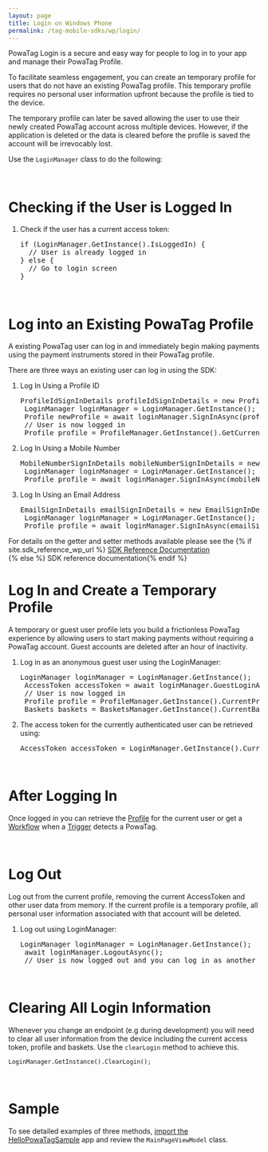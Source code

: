 ```yaml
---
layout: page
title: Login on Windows Phone
permalink: /tag-mobile-sdks/wp/login/
---
```


PowaTag Login is a secure and easy way for people to log in to your app and manage their PowaTag Profile.

To facilitate seamless engagement, you can create an temporary profile for users that do not have an existing PowaTag profile. This temporary profile requires no personal user information upfront because the profile is tied to the device. 

The temporary profile can later be saved allowing the user to use their newly created PowaTag account across multiple devices. However, if the application is deleted or the data is cleared before the profile is saved the account will be irrevocably lost.

Use the <code>LoginManager</code> class to do the following:

<br />

# Checking if the User is Logged In

1. Check if the user has a current access token:

    <pre>if (LoginManager.GetInstance().IsLoggedIn) {
     // User is already logged in
   } else {
     // Go to login screen
   }</pre>

<br />

# Log into an Existing PowaTag Profile

A existing PowaTag user can log in and immediately begin making payments using the payment instruments stored in their PowaTag profile.

There are three ways an existing user can log in using the SDK: 

1. Log In Using a Profile ID
	
	<pre>ProfileIdSignInDetails profileIdSignInDetails = new ProfileIdSignInDetails(signInDiag.ProfileId, signInDiag.Password);
	LoginManager loginManager = LoginManager.GetInstance();
	Profile newProfile = await loginManager.SignInAsync(profileIdSignInDetails);
	// User is now logged in
	Profile profile = ProfileManager.GetInstance().GetCurrentProfile();</pre>


2. Log In Using a Mobile Number

	<pre>MobileNumberSignInDetails mobileNumberSignInDetails = new MobileNumberSignInDetails(signInDiag.MobileNumber, signInDiag.Password);
	LoginManager loginManager = LoginManager.GetInstance();
	Profile profile = await loginManager.SignInAsync(mobileNumberSignInDetails);</pre>

	
3. Log In Using an Email Address

	<pre>EmailSignInDetails emailSignInDetails = new EmailSignInDetails(signInDiag.Email, signInDiag.Password);
	LoginManager loginManager = LoginManager.GetInstance();
	Profile profile = await loginManager.SignInAsync(emailSignInDetails);</pre>

	
For details on the getter and setter methods available please see the {% if site.sdk_reference_wp_url  %} <a href="{{site.sdk_reference_wp_url}}" target="_blank">SDK Reference Documentation</a><br /> {% else %} SDK reference documentation{% endif %} 
<br/>	



# Log In and Create a Temporary Profile

A temporary or guest user profile lets you build a frictionless PowaTag experience by allowing users to start making payments without requiring a PowaTag account. Guest accounts are deleted after an hour of inactivity.

1. Log in as an anonymous guest user using the LoginManager:

	<pre>LoginManager loginManager = LoginManager.GetInstance();
	AccessToken accessToken = await loginManager.GuestLoginAsync();
	// User is now logged in
	Profile profile = ProfileManager.GetInstance().CurrentProfile;
	Baskets baskets = BasketsManager.GetInstance().CurrentBaskets;</pre>

   
2. The access token for the currently authenticated user can be retrieved using:

    <pre>AccessToken accessToken = LoginManager.GetInstance().CurrentAccessToken();</pre>

<br />

# After Logging In

Once logged in you can retrieve the [Profile]({{site.baseurl}}/tag-mobile-sdks/wp/profile/) for the current user or get a [Workflow]({{site.baseurl}}/tag-mobile-sdks/wp/workflows/) when a [Trigger]({{site.baseurl}}/tag-mobile-sdks/wp/triggers/) detects a PowaTag.

<br />

# Log Out

Log out from the current profile, removing the current AccessToken and other user data from memory. If the current profile is a temporary profile, all personal user information associated with that account will be deleted.

1. Log out using LoginManager:

    <pre>LoginManager loginManager = LoginManager.GetInstance();
	await loginManager.LogoutAsync();
	// User is now logged out and you can log in as another user</pre>
   
   
   <br/>
   
# Clearing All Login Information 
 
Whenever you change an endpoint (e.g during development) you will need to clear all user information from the device including the current access token, profile and baskets. Use the <code>clearLogin</code> method to achieve this.

	LoginManager.GetInstance().ClearLogin();
	
	
<br/>	

# Sample

To see detailed examples of three methods, [import the HelloPowaTagSample]({{site.baseurl}}/tag-mobile-sdks/wp/start/#importing-the-sample-app) app and review the <code>MainPageViewModel</code> class.
    
<br/>   
   
   
   
   
   
   
   
   
   
   
   
   
   
   